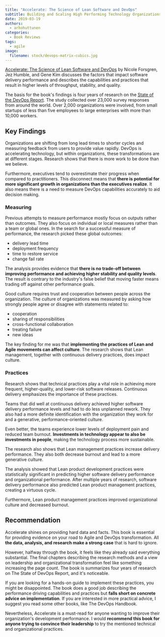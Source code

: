 ```yaml
---
title: "Accelerate: The Science of Lean Software and DevOps"
subtitle: Building and Scaling High Performing Technology Organizations
date: 2019-03-19
authors:
  - arhohuttunen
categories:
  - Book Reviews
tags:
  - agile
image:
  filename: stock/devops-matrix-cubics.jpg
---
```


[Accelerate: The Science of Lean Software and DevOps](https://amzn.to/38gZPKK) by Nicole Forsgren, Jez Humble, and Gene Kim discusses the factors that impact software delivery performance and describes the capabilities and practices that result in higher levels of throughput, stability, and quality.

The basis for the book's findings is four years of research on the [State of the DevOps Report](https://puppet.com/resources/whitepaper/state-of-devops-report).
The study collected over 23,000 survey responses from around the world. Over 2,000 organizations were involved, from small startups of less than five employees to large enterprises with more than 10,000 workers.

## Key Findings

Organizations are shifting from long lead times to shorter cycles and measuring feedback from users to provide value rapidly.
DevOps is accelerating technology, but within organizations, these transformations are at different stages.
Research shows that there is more work to be done than we believe.

Furthermore, executives tend to overestimate their progress when compared to practitioners.
This disconnect means that **there is potential for more significant growth in organizations than the executives realize**.
It also means there is a need to measure DevOps capabilities accurately to aid decision making.

### Measuring

Previous attempts to measure performance mostly focus on outputs rather than outcomes.
They also focus on individual or local measures rather than a team or global ones.
In the search for a successful measure of performance, the research picked these global outcomes:

- delivery lead time
- deployment frequency
- time to restore service
- change fail rate

The analysis provides evidence that **there is no trade-off between improving performance and achieving higher stability and quality levels**.
The result is contrary to the industry's false belief that moving faster means trading off against other performance goals.

Good culture requires trust and cooperation between people across the organization.
The culture of organizations was measured by asking how strongly people agree or disagree with statements related to:

- cooperation
- sharing of responsibilities
- cross-functional collaboration
- treating failure
- new ideas

The key finding for me was that **implementing the practices of Lean and Agile movements can affect culture**.
The research shows that Lean management, together with continuous delivery practices, does impact culture.

### Practices

Research shows that technical practices play a vital role in achieving more frequent, higher-quality, and lower-risk software releases.
Continuous delivery emphasizes the importance of these practices.

Teams that did well at continuous delivery achieved higher software delivery performance levels and had to do less unplanned rework.
They also had a more definite identification with the organization they work for and a generative, performance-oriented culture.

Even better, the teams experience lower levels of deployment pain and reduced team burnout.
**Investments in technology appear to also be investments in people**, making the technology process more sustainable.

The research also shows that Lean management practices increase delivery performance.
They also both decrease burnout and lead to a more generative culture.

The analysis showed that Lean product development practices were statistically significant in predicting higher software delivery performance and organizational performance.
After multiple years of research, software delivery performance also predicted Lean product management practices, creating a virtuous cycle.

Furthermore, Lean product management practices improved organizational culture and decreased burnout.

## Recommendation

Accelerate shines on providing hard data and facts.
This book is essential for providing evidence on your road to Agile and DevOps transformation.
All **the data, analysis, and research make a strong case** that is hard to ignore.

However, halfway through the book, it feels like they already said everything substantial.
The final chapters describing the research methods and a view on leadership and organizational transformation feel like something increasing the page count.
The book is summarizes four years of research on The State of DevOps Report, and it's noticeable.

If you are looking for a hands-on guide to implement these practices, you might be disappointed.
The book does a good job describing the performance driving capabilities and practices but **falls short on concrete advice on implementation**.
If you are interested in more practical advice, I suggest you read some other books, like The DevOps Handbook.

Nevertheless, Accelerate is a must-read for anyone wanting to improve their organization's development performance.
I would **recommend this book for anyone trying to convince their leadership** to try the mentioned technical and organizational practices.
